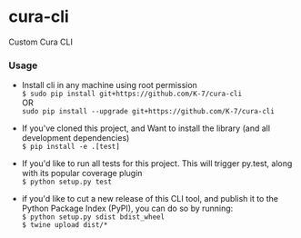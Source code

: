 # cura-cli
Custom Cura CLI

### Usage 
- Install cli in any machine using root permission \
`$ sudo pip install git+https://github.com/K-7/cura-cli`\
OR\
`sudo pip install --upgrade git+https://github.com/K-7/cura-cli`

- If you've cloned this project, and Want to install the library (and all development dependencies) \
 `$ pip install -e .[test]`
 
- If you'd like to run all tests for this project. This will trigger py.test, along with its popular coverage plugin\
`$ python setup.py test`
        
- if you'd like to cut a new release of this CLI tool, and publish it to the Python Package Index (PyPI), you can do so by running:\
`$ python setup.py sdist bdist_wheel`\
`$ twine upload dist/*`        